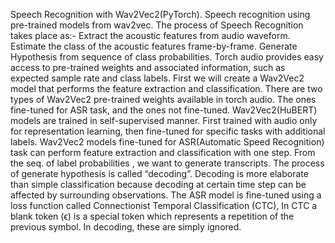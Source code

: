 Speech Recognition with Wav2Vec2(PyTorch).
Speech recognition using pre-trained models from wav2vec.
The process of Speech Recognition takes place as:-
Extract the acoustic features from audio waveform.
Estimate the class of the acoustic features frame-by-frame.
Generate Hypothesis from sequence of class probabilities.
Torch audio provides easy access to pre-trained weights and associated information, such as expected sample rate and class labels.
First we will create a Wav2Vec2 model that performs the feature extraction and classification.
There are two types of Wav2Vec2 pre-trained weights available in torch audio. The ones fine-tuned for ASR task, and the ones not fine-tuned.
Wav2Vec2(HuBERT) models are trained in self-supervised manner. First trained with audio only for representation learning, then fine-tuned for specific tasks with additional labels.
Wav2Vec2 models fine-tuned for ASR(Automatic Speed Recognition) task can perform feature extraction and classification with one step.
From the seq. of label probabilities , we want to generate transcripts. The process of generate hypothesis is called “decoding”.
Decoding is more elaborate than simple classification because decoding at certain time step can be affected by surrounding observations.
The ASR model is fine-tuned using a loss function called Connectionist Temporal Classification (CTC), In CTC a blank token (ϵ) is a special token which represents a repetition of the previous symbol. In decoding, these are simply ignored.
